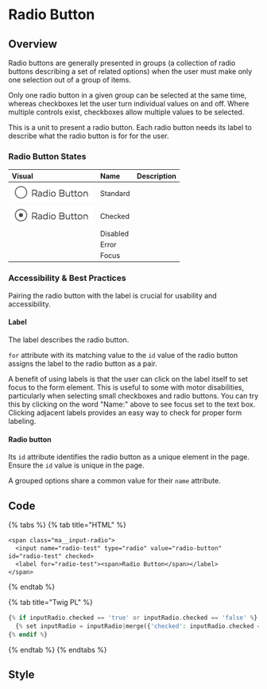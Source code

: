 # Radio Button

## Overview

Radio buttons are generally presented in groups \(a collection of radio buttons describing a set of related options\) when the user must make only one selection out of a group of items.

Only one radio button in a given group can be selected at the same time, whereas checkboxes let the user turn individual values on and off. Where multiple controls exist, checkboxes allow multiple values to be selected.

This is a unit to present a radio button. Each radio button needs its label to describe what the radio button is for for the user.

### Radio Button States

| Visual | Name | Description |
| :--- | :--- | :--- |
| ![](../../.gitbook/assets/form_input_radio-1.png) | Standard |  |
| ![](../../.gitbook/assets/form_input_radio_checked.png) | Checked |  |
|  | Disabled |  |
|  | Error |  |
|  | Focus |  |

### Accessibility & Best Practices

Pairing the radio button with the label is crucial for usability and accessibility.

#### Label

The label describes the radio button.

`for` attribute with its matching value to the `id` value of the radio button assigns the label to the radio button as a pair.

A benefit of using labels is that the user can click on the label itself to set focus to the form element. This is useful to some with motor disabilities, particularly when selecting small checkboxes and radio buttons. You can try this by clicking on the word "Name:" above to see focus set to the text box. Clicking adjacent labels provides an easy way to check for proper form labeling.

#### Radio button

Its `id` attribute identifies the radio button as a unique element in the page. Ensure the `id` value is unique in the page.

A grouped options share a common value for their `name` attribute.

## Code

{% tabs %}
{% tab title="HTML" %}
```markup
<span class="ma__input-radio">
  <input name="radio-test" type="radio" value="radio-button" id="radio-test" checked>
  <label for="radio-test"><span>Radio Button</span></label>
</span>
```
{% endtab %}

{% tab title="Twig PL" %}
```php
{% if inputRadio.checked == 'true' or inputRadio.checked == 'false' %}
  {% set inputRadio = inputRadio|merge({'checked': inputRadio.checked == 'true' ? true : false }) %}
{% endif %}
```
{% endtab %}
{% endtabs %}

## Style

